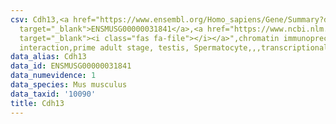```yaml
---
csv: Cdh13,<a href="https://www.ensembl.org/Homo_sapiens/Gene/Summary?db=core;g=ENSMUSG00000031841"
  target="_blank">ENSMUSG00000031841</a>,<a href="https://www.ncbi.nlm.nih.gov/pubmed/25450459"
  target="_blank"><i class="fas fa-file"></i></a>",chromatin immunoprecipitation assay,direct
  interaction,prime adult stage, testis, Spermatocyte,,,transcriptional regulation,
data_alias: Cdh13
data_id: ENSMUSG00000031841
data_numevidence: 1
data_species: Mus musculus
data_taxid: '10090'
title: Cdh13
---
```

